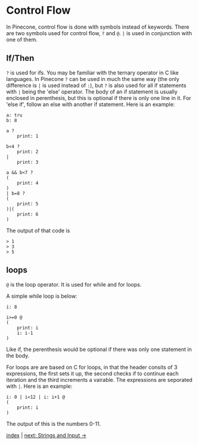 # Control Flow
In Pinecone, control flow is done with symbols instead of keywords. There are two symbols used for control flow, `?` and `@`. `|` is used in conjunction with one of them.

## If/Then

`?` is used for ifs. You may be familiar with the ternary operator in C like languages. In Pinecone `?` can be used in much the same way (the only difference is `|` is used instead of `:`), but `?` is also used for all if statements with `|` being the 'else' operator. The body of an if statement is usually enclosed in perenthesis, but this is optional if there is only one line in it. For 'else if', follow an else with another if statement. Here is an example:
```
a: tru
b: 8

a ?
    print: 1

b<4 ?
    print: 2
|
    print: 3

a && b<7 ?
(
    print: 4
)
| b=8 ?
(
    print: 5
)|(
    print: 6
)
```
The output of that code is
```
> 1
> 3
> 5
```

## loops

`@` is the loop operator. It is used for while and for loops.

A simple while loop is below:
```
i: 8

i>=0 @
(
    print: i
    i: i-1
)
```
Like if, the perenthesis would be optional if there was only one statement in the body.

For loops are are based on C for loops, in that the header consits of 3 expressions, the first sets it up, the second checks if to continue each iteration and the third increments a vairable. The expressions are seporated with `|`. Here is an example:
```
i: 0 | i<12 | i: i+1 @
(
    print: i
)
```
The output of this is the numbers 0-11.

[index](index.md) | [next: Strings and Input ->](3_strings_and_input.md)

